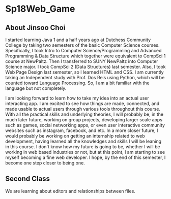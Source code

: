 # Sp18Web_Game
## About Jinsoo Choi
I started learning Java 1 and a half years ago at Dutchess Community College by taking two semesters of the basic Computer Science courses. Specifically, I took Intro to Computer Science/Programming and Advanced Programming & Data Structure which together were equivalent to CompSci 1 course at NewPaltz. Then I transferred to SUNY NewPaltz into Computer Science major. I took CompSci 2 (Data Structures) last semester. Also, I took Web Page Design last semester, so I learned HTML and CSS. I am currently taking an Independent study with Prof. Dos Reis using Python, which will be counted toward Language Processing. So, I am a bit familiar with the language but not completely.

I am looking forward to learn how to take my idea into an actual user interacting app. I am excited to see how things are made, connected, and made usable to actual users through various tools throughout this course. With all the practical skills and underlying theories, I will probably be, in the much later future, working on group projects, developing larger scale apps such as games, social networking apps, or even user interactive community websites such as instagram, facebook, and etc. In a more closer future, I would probably be working on getting an internship related to web development, having learned all the knowledges and skills I will be leaning in this course. I don't know how my future is going to be, whether I will be working in web based industries or not, but at this point, I am starting to see myself becoming a fine web developer. I hope, by the end of this semester, I become one step closer to being one.

## Second Class
We are learning about editors and relationships between files.
